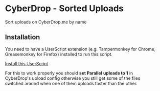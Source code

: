 # CyberDrop - Sorted Uploads
Sort uploads on CyberDrop.me by name


## Installation
You need to have a UserScript extension (e.g. Tampermonkey for Chrome, Greasemonkey for Firefox) installed to run this script.

[Install this UserScript](https://github.com/LenAnderson/CyberDrop-Sorted-Uploads/raw/master/CyberDrop_sorted_uploads.user.js)


For this to work properly you should **set Parallel uploads to 1** in CyberDrop's upload config otherwise you still get some of the files switched around when one of them uploads faster than the other.
